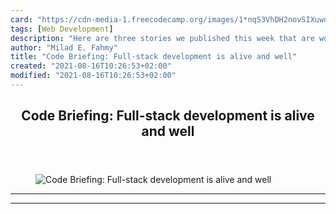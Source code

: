 ```yaml
---
card: "https://cdn-media-1.freecodecamp.org/images/1*nqS3VhDH2novSIXuwqVCwQ.jpeg"
tags: [Web Development]
description: "Here are three stories we published this week that are worth "
author: "Milad E. Fahmy"
title: "Code Briefing: Full-stack development is alive and well"
created: "2021-08-16T10:26:53+02:00"
modified: "2021-08-16T10:26:53+02:00"
---
```

<div class="site-wrapper">
<main id="site-main" class="site-main outer">
<div class="inner">
<article class="post-full post tag-web-development tag-programming tag-design tag-tech tag-css ">
<header class="post-full-header">
<h1 class="post-full-title">Code Briefing: Full-stack development is alive and well</h1>
</header>
<figure class="post-full-image">
<picture>
<source media="(max-width: 700px)" sizes="1px" srcset="data:image/gif;base64,R0lGODlhAQABAIAAAAAAAP///yH5BAEAAAAALAAAAAABAAEAAAIBRAA7 1w">
<source media="(min-width: 701px)" sizes="(max-width: 800px) 400px,
(max-width: 1170px) 700px,
1400px" srcset="https://cdn-media-1.freecodecamp.org/images/1*nqS3VhDH2novSIXuwqVCwQ.jpeg 300w,
https://cdn-media-1.freecodecamp.org/images/1*nqS3VhDH2novSIXuwqVCwQ.jpeg 600w,
https://cdn-media-1.freecodecamp.org/images/1*nqS3VhDH2novSIXuwqVCwQ.jpeg 1000w,
https://cdn-media-1.freecodecamp.org/images/1*nqS3VhDH2novSIXuwqVCwQ.jpeg 2000w">
<img onerror="this.style.display='none'" src="https://cdn-media-1.freecodecamp.org/images/1*nqS3VhDH2novSIXuwqVCwQ.jpeg" alt="Code Briefing: Full-stack development is alive and well">
</picture>
</figure>
<section class="post-full-content">
<div class="post-content">
</div>
<hr>
<hr>
</section>
</article>
</div>
</main>
</div>
<!-- Google Tag Manager (noscript) -->
<!-- End Google Tag Manager (noscript) -->
